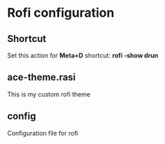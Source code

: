 # Rofi configuration

## Shortcut

Set this action for **Meta+D** shortcut: **rofi -show drun**

## ace-theme.rasi

This is my custom rofi theme

## config

Configuration file for rofi
